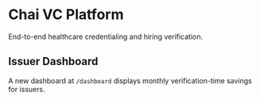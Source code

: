 # Chai VC Platform

End-to-end healthcare credentialing and hiring verification.

## Issuer Dashboard

A new dashboard at `/dashboard` displays monthly verification-time savings for issuers.
